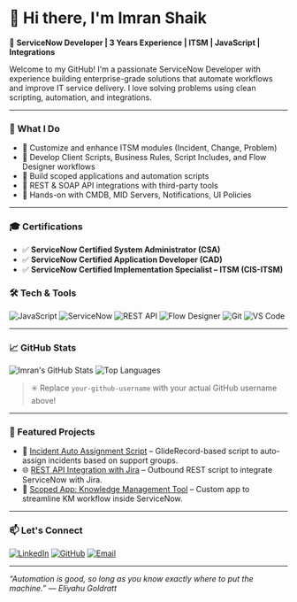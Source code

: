 # 👋 Hi there, I'm Imran Shaik

🚀 **ServiceNow Developer | 3 Years Experience | ITSM | JavaScript | Integrations**

Welcome to my GitHub! I'm a passionate ServiceNow Developer with experience building enterprise-grade solutions that automate workflows and improve IT service delivery. I love solving problems using clean scripting, automation, and integrations.

---

### 🧠 What I Do

- 🔹 Customize and enhance ITSM modules (Incident, Change, Problem)
- 🔹 Develop Client Scripts, Business Rules, Script Includes, and Flow Designer workflows
- 🔹 Build scoped applications and automation scripts
- 🔹 REST & SOAP API integrations with third-party tools
- 🔹 Hands-on with CMDB, MID Servers, Notifications, UI Policies

---

### 🎓 Certifications

- ✅ **ServiceNow Certified System Administrator (CSA)**
- ✅ **ServiceNow Certified Application Developer (CAD)**
- ✅ **ServiceNow Certified Implementation Specialist – ITSM (CIS-ITSM)**


### 🛠️ Tech & Tools

![JavaScript](https://img.shields.io/badge/-JavaScript-F7DF1E?logo=javascript&logoColor=black)
![ServiceNow](https://img.shields.io/badge/-ServiceNow-0b5f19?logo=servicenow&logoColor=white)
![REST API](https://img.shields.io/badge/-REST%20API-blue)
![Flow Designer](https://img.shields.io/badge/-Flow%20Designer-orange)
![Git](https://img.shields.io/badge/-Git-F05032?logo=git&logoColor=white)
![VS Code](https://img.shields.io/badge/-VS%20Code-007ACC?logo=visual-studio-code)

---

### 📈 GitHub Stats

![Imran's GitHub Stats](https://github-readme-stats.vercel.app/api?username=imran938&show_icons=true&theme=radical)
![Top Languages](https://github-readme-stats.vercel.app/api/top-langs/?username=imran938&layout=compact&theme=radical)

> ✳️ Replace `your-github-username` with your actual GitHub username above!

---

### 📌 Featured Projects

- 🔧 [Incident Auto Assignment Script](https://github.com/imran938/project-link) – GlideRecord-based script to auto-assign incidents based on support groups.
- 🌐 [REST API Integration with Jira](https://github.com/imran938/project-link) – Outbound REST script to integrate ServiceNow with Jira.
- 🧩 [Scoped App: Knowledge Management Tool](https://github.com/imran938/project-link) – Custom app to streamline KM workflow inside ServiceNow.

---

### 📫 Let's Connect

[![LinkedIn](https://img.shields.io/badge/-LinkedIn-0077B5?style=flat&logo=linkedin&logoColor=white)](https://www.linkedin.com/in/imran-shaik-2192b01a1/)
[![GitHub](https://img.shields.io/badge/-GitHub-333?logo=github&logoColor=white)](https://github.com/imran938)
[![Email](https://img.shields.io/badge/-Email-D14836?style=flat&logo=gmail&logoColor=white)](mailto:imranshaik07769@gmail.com)

---

*“Automation is good, so long as you know exactly where to put the machine.” — Eliyahu Goldratt*



<!--
**Imran938/imran938** is a ✨ _special_ ✨ repository because its `README.md` (this file) appears on your GitHub profile.

Here are some ideas to get you started:

- 🔭 I’m currently working on ...
- 🌱 I’m currently learning ...
- 👯 I’m looking to collaborate on ...
- 🤔 I’m looking for help with ...
- 💬 Ask me about ...
- 📫 How to reach me: ...
- 😄 Pronouns: ...
- ⚡ Fun fact: ...
-->
